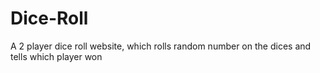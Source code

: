 # Dice-Roll
A 2 player dice roll website, which rolls random number on the dices and tells which player won
